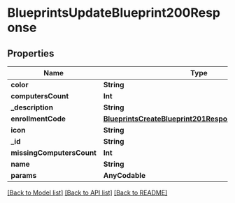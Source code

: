 # BlueprintsUpdateBlueprint200Response

## Properties
Name | Type | Description | Notes
------------ | ------------- | ------------- | -------------
**color** | **String** |  | [optional] 
**computersCount** | **Int** |  | [optional] 
**_description** | **String** |  | [optional] 
**enrollmentCode** | [**BlueprintsCreateBlueprint201ResponseEnrollmentCode**](BlueprintsCreateBlueprint201ResponseEnrollmentCode.md) |  | [optional] 
**icon** | **String** |  | [optional] 
**_id** | **String** |  | [optional] 
**missingComputersCount** | **Int** |  | [optional] 
**name** | **String** |  | [optional] 
**params** | **AnyCodable** |  | [optional] 

[[Back to Model list]](../README.md#documentation-for-models) [[Back to API list]](../README.md#documentation-for-api-endpoints) [[Back to README]](../README.md)


